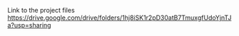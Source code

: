 Link to the project files 
https://drive.google.com/drive/folders/1hj8iSK1r2pD30atB7TmuxgfUdoYjnTJa?usp=sharing
